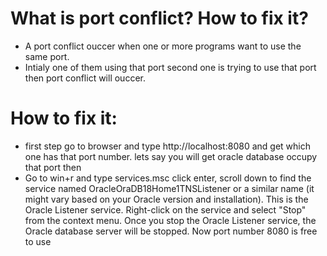 # What is port conflict? How to fix it?
* A port conflict ouccer when one or more programs want to use the same port.
* Intialy one of them using that port second one is trying to use that port then port conflict will ouccer.
# How to fix it:
* first step go to browser and type http://localhost:8080 and get which one has that port number. lets say you will get oracle database occupy that port then
* Go to win+r and type  services.msc click enter, scroll down to find the service named OracleOraDB18Home1TNSListener or a similar name (it might vary based on your Oracle version and installation). This is the Oracle Listener service.
  Right-click on the service and select "Stop" from the context menu.
  Once you stop the Oracle Listener service, the Oracle database server will be stopped. Now port number 8080 is free to use
